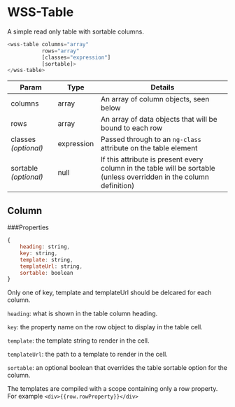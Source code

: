 WSS-Table
=========

A simple read only table with sortable columns.

``` javascript
<wss-table columns="array"
           rows="array"
           [classes="expression"]
           [sortable]>
</wss-table>
```

Param | Type | Details
------|------|--------
columns|array|An array of column objects, seen below
rows|array|An array of data objects that will be bound to each row
classes *(optional)*|expression|Passed through to an `ng-class` attribute on the table element
sortable *(optional)*|null|If this attribute is present every column in the table will be sortable (unless overridden in the column definition) 


Column
------
###Properties
``` javascript
{
    heading: string,
    key: string,
    template: string,
    templateUrl: string,
    sortable: boolean
}
```
Only one of key, template and templateUrl should be delcared for each column.

`heading`: what is shown in the table column heading.

`key`: the property name on the row object to display in the table cell.

`template`: the template string to render in the cell.

`templateUrl`:  the path to a template to render in the cell.

`sortable`: an optional boolean that overrides the table sortable option for the column.

The templates are compiled with a scope containing only a row property.
For example `<div>{{row.rowProperty}}</div>`
    
